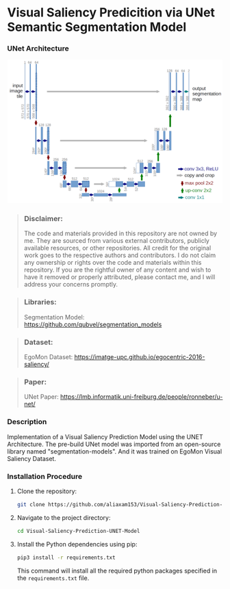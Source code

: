 # Visual Saliency Predicition via UNet Semantic Segmentation Model
### UNet Architecture
![alt text](.misc/UNet_Model.png)

> ### Disclaimer:
>
> The code and materials provided in this repository are not owned by me. They are sourced from various external contributors, publicly available resources, or other repositories. All credit for the original
> work goes to the respective authors and contributors. I do not claim any ownership or rights over the code and materials within this repository.
> If you are the rightful owner of any content and wish to have it removed or properly attributed, please contact me, and I will address your concerns promptly.

> ### Libraries:
> Segmentation Model: https://github.com/qubvel/segmentation_models

> ### Dataset:
> EgoMon Dataset: https://imatge-upc.github.io/egocentric-2016-saliency/

> ### Paper:
> UNet Paper: https://lmb.informatik.uni-freiburg.de/people/ronneber/u-net/


### Description

Implementation of a Visual Saliency Prediction Model using the UNET Architecture. The pre-build UNet model was imported from an open-source library named "segmentation-models". And it was trained on EgoMon Visual Saliency Dataset.

### Installation Procedure

1. Clone the repository:

    ```bash
    git clone https://github.com/aliaxam153/Visual-Saliency-Prediction-UNET-Model.git
    ```

2. Navigate to the project directory:

    ```bash
    cd Visual-Saliency-Prediction-UNET-Model
    ```

3. Install the Python dependencies using pip:

    ```bash
    pip3 install -r requirements.txt
    ```

    This command will install all the required python packages specified in the `requirements.txt` file.
